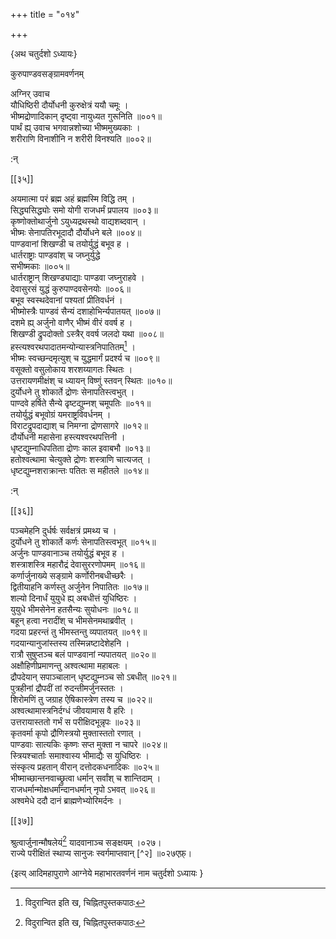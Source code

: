 +++
title = "०१४"

+++

\{अथ चतुर्दशो ऽध्यायः\}

कुरुपाण्डवसङ्ग्रामवर्णनम्

अग्निर् उवाच  
यौधिष्ठिरी दौर्योधनी कुरुक्षेत्रं ययौ चमूः   ।  
भीष्मद्रोणादिकान् दृष्ट्वा नायुध्यत गुरूनिति   ॥००१॥  
पार्थं ह्य् उवाच भगवान्नशोच्या भीष्ममुख्यकाः   ।  
शरीराणि विनाशीनि न शरीरी विनश्यति ॥००२॥  
    
:न्  
    
[^१]: विदुरान्वित इति ख, चिह्नितपुस्तकपाठः  

[[३५]]
    
अयमात्मा परं ब्रह्म अहं ब्रह्मस्मि विद्धि तम् ।  
सिद्ध्यसिद्ध्योः समो योगी राजधर्मं प्रपालय ॥००३॥  
कृष्णोक्तोथार्जुनो ऽयुध्यद्रथस्थो वाद्यशब्दवान्   ।  
भीष्मः सेनापतिरभूदादौ दौर्योधने बले ॥००४॥  
पाण्डवानां शिखण्डी च तयोर्युद्धं बभूव ह   ।  
धार्तराष्ट्राः पाण्डवांश् च जघ्नुर्युद्धे  
सभीष्मकाः ॥००५॥  
धार्तराष्ट्रान् शिखण्ड्याद्याः पाण्डवा जघ्नुराहवे   ।  
देवासुरसं युद्धं कुरुपाण्दवसेनयोः ॥००६॥  
बभूव स्वस्थदेवानां पश्यतां प्रीतिवर्धनं   ।  
भीष्मोस्त्रैः पाण्डवं सैन्यं दशाहोभिर्न्यपातयत्   ॥००७॥  
दशमे ह्य् अर्जुनो वाणैर् भीष्मं वीरं ववर्ष ह   ।  
शिखण्डी द्रुपदोक्तो ऽस्त्रैर् ववर्ष जलदो यथा ॥००८॥  
हस्त्यश्वरथपादातमन्योन्यास्त्रनिपातितम्[^१] ।  
भीष्मः स्वच्छन्दमृत्युश् च युद्धमार्गं प्रदर्श्य च   ॥००९॥  
वसूक्तो वसुलोकाय शरशय्यागतः स्थितः ।  
उत्तरायणमीक्षंश् च ध्यायन् विष्णुं स्तवन् स्थितः   ॥०१०॥  
दुर्योधने तु शोकार्ते द्रोणः सेनापतिस्त्वभुत् ।  
पाण्दवे हर्षिते सैन्ये ढृष्टद्युम्नश् चमूपतिः   ॥०११॥  
तयोर्युद्धं बभूवोग्रं यमराष्ट्रविवर्धनम् ।  
विराटद्रुपदाद्याश् च निमग्ना द्रोणसागरे ॥०१२॥  
दौर्योधनी महासेना हस्त्यश्वरथपत्तिनी ।  
धृष्टद्युम्नाधिपतिता द्रोणः काल इवाबभौ   ॥०१३॥  
हतोश्वत्थामा चेत्युक्ते द्रोणः शस्त्राणि चात्यजत् ।  
धृष्टद्युम्नशराक्रान्तः पतितः स महीतले   ॥०१४॥  
    
:न्  
    
[^१]: अन्योन्यास्त्रनिपीडितमिति ख, घ, चिह्नितपुस्तकद्वयपाठः  

[[३६]]
    
पञ्चमेहनि दुर्धर्षः सर्वक्षत्रं प्रमथ्य च ।  
दुर्योधने तु शोकार्ते कर्णः सेनापतिस्त्वभूत् ॥०१५॥  
अर्जुनः पाण्डवानाञ्च तयोर्युद्धं बभूव ह   ।  
शस्त्राशस्त्रि महारौद्रं देवासुररणोपमम् ॥०१६॥  
कर्णार्जुनाख्ये सङ्ग्रामे कर्णोरीनबधीच्छरैः   ।  
द्वितीयाहनि कर्णस्तु अर्जुनेन निपातितः ॥०१७॥  
शल्यो दिनार्धं युयुधे ह्य् अबधीत्तं युधिष्ठिरः   ।  
युयुधे भीमसेनेन हतसैन्यः सुयोधनः ॥०१८॥  
बहून् हत्वा नरादींश् च भीमसेनमथाब्रवीत् ।  
गदया प्रहरन्तं तु भीमस्तन्तु व्यपातयत् ॥०१९॥  
गदयान्यानुजांस्तस्य तस्मिन्नष्टादेशेहनि ।  
रात्रौ सुषुप्तञ्च बलं पाण्डवानां न्यपातयत्   ॥०२०॥  
अक्षौहिणीप्रमाणन्तु अश्वत्थामा महाबलः   ।  
द्रौपदेयान् सपाञ्चालान् धृष्टद्युम्नञ्च सो ऽबधीत्   ॥०२१॥  
पुत्रहीनां द्रौपदीं तां रुदन्तीमर्जुनस्ततः   ।  
शिरोमणिं तु जग्राह ऐषिकास्त्रेण तस्य च ॥०२२॥  
अश्वत्थामास्त्रनिर्दग्धं जीवयामास वै हरिः ।  
उत्तरायास्ततो गर्भं स परीक्षिदभून्नृपः ॥०२३॥  
कृतवर्मा कृपो द्रौणिस्त्रयो मुक्तास्ततो रणात् ।  
पाण्डवाः सात्यकिः कृष्णः सप्त मुक्ता न चापरे   ॥०२४॥  
स्त्रियश्चार्ताः समाश्वास्य भीमाद्यैः स युधिष्ठिरः   ।  
संस्कृत्य प्रहतान् वीरान् दत्तोदकधनादिकः ॥०२५॥  
भीष्माच्छान्तनवाच्छ्रुत्वा धर्मान् सर्वांश् च शान्तिदाम्   ।  
राजधर्मान्मोक्षधर्मान्दानधर्मान् नृपो ऽभवत्   ॥०२६॥  
अश्वमेधे ददौ दानं ब्राह्मणेभ्योरिमर्दनः ।  

[[३७]]
    
श्रुत्वार्जुनान्मौषलेयं[^१] यादवानाञ्च सङ्क्षयम्   ।०२७।  
राज्ये परीक्षितं स्थाप्य सानुजः स्वर्गमाप्तवान् [^२]   ॥०२७एफ़्।

\{इत्य् आदिमहापुराणे आग्नेये महाभारतवर्णनं नाम चतुर्दशो ऽध्यायः  }
    